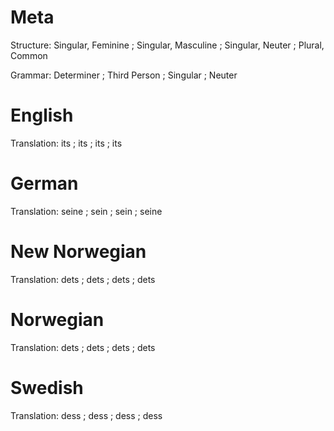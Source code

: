Meta
====

Structure: Singular, Feminine ; Singular, Masculine ; Singular, Neuter ; Plural, Common

Grammar:   Determiner ; Third Person ; Singular ; Neuter



English
=======

Translation: its ; its ; its ; its



German
======

Translation: seine ; sein ; sein ; seine



New Norwegian
=============

Translation: dets ; dets ; dets ; dets



Norwegian
=========

Translation: dets ; dets ; dets ; dets



Swedish
=======

Translation: dess ; dess ; dess ; dess
